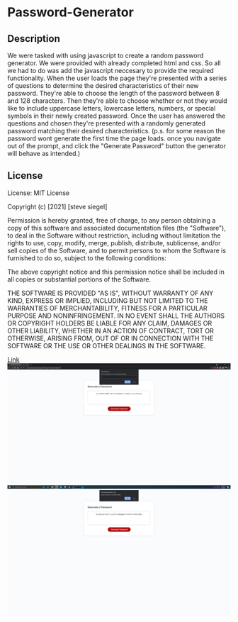 # Password-Generator

## Description

We were tasked with using javascript to create a random password generator. We were provided with already completed html and css. So all we had to do was add the javascript neccesary to provide the required functionality. When the user loads the page they're presented with a series of questions to determine the desired characteristics of their new password. They're able to choose the length of the password between 8 and 128 characters. Then they're able to choose whether or not they would like to include uppercase letters, lowercase letters, numbers, or special symbols in their newly created password. Once the user has answered the questions and chosen they're presented with a randomly generated password matching their desired characteristics. (p.s. for some reason the password wont generate the first time the page loads. once you navigate out of the prompt, and click the "Generate Password" button the generator will behave as intended.)

## License

License: MIT License

Copyright (c) [2021] [steve siegel]

Permission is hereby granted, free of charge, to any person obtaining a copy of this software and associated documentation files (the "Software"), to deal in the Software without restriction, including without limitation the rights to use, copy, modify, merge, publish, distribute, sublicense, and/or sell copies of the Software, and to permit persons to whom the Software is furnished to do so, subject to the following conditions:

The above copyright notice and this permission notice shall be included in all copies or substantial portions of the Software.

THE SOFTWARE IS PROVIDED "AS IS", WITHOUT WARRANTY OF ANY KIND, EXPRESS OR IMPLIED, INCLUDING BUT NOT LIMITED TO THE WARRANTIES OF MERCHANTABILITY, FITNESS FOR A PARTICULAR PURPOSE AND NONINFRINGEMENT. IN NO EVENT SHALL THE AUTHORS OR COPYRIGHT HOLDERS BE LIABLE FOR ANY CLAIM, DAMAGES OR OTHER LIABILITY, WHETHER IN AN ACTION OF CONTRACT, TORT OR OTHERWISE, ARISING FROM, OUT OF OR IN CONNECTION WITH THE SOFTWARE OR THE USE OR OTHER DEALINGS IN THE SOFTWARE.


[Link](https://stevegsiegel.github.io/Password-Generator/)
![screenshot](./screenshot/Screenshot.png)
![screenshot](./screenshot/passwordex2.png)
